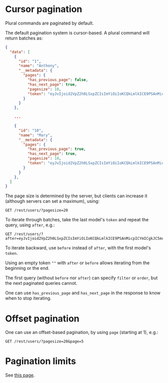 # Cursor pagination

Plural commands are paginated by default.

The default pagination system is cursor-based. A plural command will return
batches as:

```json
{
  "data": [
    {
      "id": "1",
      "name": "Anthony",
      "__metadata": {
        "pages": {
          "has_previous_page": false,
          "has_next_page": true,
          "pagesize": 10,
          "token": "eyJvIjoid2VpZ2h0LSxpZCIsImYiOiIoKCQkLmlkICE9PSAnMicpICYmICgkJC5mcmllbmRzLmluY2x1ZGVzKCcxJykpKSIsInAiOlszLjUsIjMiXX0"
        }
      }
    },

    ...

    {
      "id": "10",
      "name": "Mary",
      "__metadata": {
        "pages": {
          "has_previous_page": true,
          "has_next_page": true,
          "pagesize": 10,
          "token": "eyJvIjoid2VpZ2h0LSxpZCIsImYiOiIoKCQkLmlkICE9PSAnMicpICYmICgkJC5mcmllbmRzLmluY2x1ZGVzKCcxJykpKSIsInAiOlsxLjUsIjEiXX0"
        }
      }
    },
  ]
}
```

The page size is determined by the server, but clients can increase it
(although servers can set a maximum), using:

```HTTP
GET /rest/users/?pagesize=20
```

To iterate through batches, take the last model's `token` and repeat the query,
using `after`, e.g.:

```HTTP
GET /rest/users/?after=eyJvIjoid2VpZ2h0LSxpZCIsImYiOiIoKCQkLmlkICE9PSAnMicpICYmICgkJC5mcmllbmRzLmluY2x1ZGVzKCcxJykpKSIsInAiOlsxLjUsIjEiXX0
```

To iterate backward, use `before` instead of `after`, with the first model's
`token`.

Using an empty token `""` with `after` or `before` allows iterating from the
beginning or the end.

The first query (without `before` nor `after`) can specify `filter` or
`order`, but the next paginated queries cannot.

One can use `has_previous_page` and `has_next_page` in the response to know
when to stop iterating.

# Offset pagination

One can use an offset-based pagination, by using `page` (starting at 1), e.g.:

```HTTP
GET /rest/users/?pagesize=20&page=5
```

# Pagination limits

See [this page](limits.md).
